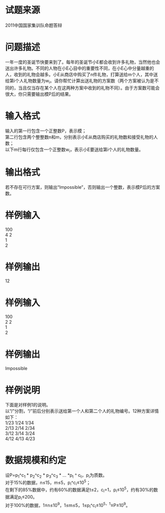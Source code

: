 
<div class="content">
<!--begin main-->
<!-- InstanceBeginEditable name="content" -->

# 试题来源


<div id="psrc" style="margin-top:20px;display:block;">
<div class="pdcont">
2011中国国家集训队命题答辩
</div>
</div>
<div id="pinputs" style="display:none;">
<div class="pdsec">
输入数据
</div>
<div class="pdcont">
<span class="notice"> 这是一道提交答案的试题，下面给出了该题的输入数据：</span> 
</div>
<div id="inputlist" class="pddata">
</div>
</div>
<div id="pcont1" style="margin-top:20px;display:block;">

# 问题描述


<div class="pdcont">
一年一度的圣诞节快要来到了。每年的圣诞节小E都会收到许多礼物，当然他也会送出许多礼物。不同的人物在小E心目中的重要性不同，在小E心中分量越重的人，收到的礼物会越多。小E从商店中购买了n件礼物，打算送给m个人，其中送给第i个人礼物数量为w<sub>i</sub>。请你帮忙计算出送礼物的方案数（两个方案被认为是不同的，当且仅当存在某个人在这两种方案中收到的礼物不同）。由于方案数可能会很大，你只需要输出模P后的结果。
</div>

# 输入格式


<div class="pdcont">
输入的第一行包含一个正整数P，表示模；<br/>
第二行包含两个整整数n和m，分别表示小E从商店购买的礼物数和接受礼物的人数；<br/>
以下m行每行仅包含一个正整数w<sub>i</sub>，表示小E要送给第i个人的礼物数量。
</div>

# 输出格式


<div class="pdcont">
若不存在可行方案，则输出“Impossible”，否则输出一个整数，表示模P后的方案数。
</div>

# 样例输入


<div class="pddata">
100<br/>
4 2<br/>
1<br/>
2
</div>

# 样例输出


<div class="pddata">
12
</div>

# 样例输入


<div class="pddata">
100<br/>
2 2<br/>
1<br/>
2
</div>

# 样例输出


<div class="pddata">
Impossible
</div>

# 样例说明


<div class="pdcont">
下面是对样例1的说明。<br/>
以“/”分割，“/”前后分别表示送给第一个人和第二个人的礼物编号。12种方案详情如下：<br/>
1/23 1/24 1/34<br/>
2/13 2/14 2/34<br/>
3/12 3/14 3/24<br/>
4/12 4/13 4/23
</div>

# 数据规模和约定


<div class="pdcont">
设P=p<sub>1</sub>^c<sub>1</sub> * p<sub>2</sub>^c<sub>2</sub> * p<sub>3</sub>^c<sub>3</sub> * … *p<sub>t</sub> ^ c<sub>t</sub>，p<sub>i</sub>为质数。<br/>
对于15%的数据，n≤15，m≤5，p<sub>i</sub>^c<sub>i</sub>≤10<sup>5</sup>；<br/>
在剩下的85%数据中，约有60%的数据满足t≤2，c<sub>i</sub>=1，p<sub>i</sub>≤10<sup>5</sup>，约有30%的数据满足p<sub>i</sub>≤200。<br/>
对于100%的数据，1≤n≤10<sup>9</sup>，1≤m≤5，1≤p<sub>i</sub>^c<sub>i</sub>≤10<sup>5，1</sup>≤P≤10<sup>9</sup>。
</div>
</div>
<div id="pcont2" style="margin-top:20px;display:none;">
<p class="NOI">
<span style="font-family:黑体;">【问题描述】</span> 
</p>
<p class="NOI0">
<span style="font-family:宋体;">一年一度的圣诞节快要来到了。每年的圣诞节小</span><span lang="EN-US">E</span><span style="font-family:宋体;">都会收到许多礼物，当然他也会送出许多礼物。不同的人物在小</span><span lang="EN-US">E</span><span style="font-family:宋体;">心目中的重要性不同，在小</span><span lang="EN-US">E</span><span style="font-family:宋体;">心中分量越重的人，收到的礼物会越多。小</span><span lang="EN-US">E</span><span style="font-family:宋体;">从商店中购买了</span><span lang="EN-US">n</span><span style="font-family:宋体;">件礼物，打算送给</span><span lang="EN-US">m</span><span style="font-family:宋体;">个人，其中送给第</span><span lang="EN-US">i</span><span style="font-family:宋体;">个人礼物数量为</span><span lang="EN-US">w<sub>i</sub></span><span style="font-family:宋体;">。请你帮忙计算出送礼物的方案数（两个方案被认为是不同的，当且仅当存在某个人在这两种方案中收到的礼物不同）。由于方案数可能会很大，你只需要输出模</span><span lang="EN-US">P</span><span style="font-family:宋体;">后的结果。</span> 
</p>
<p class="NOI">
<span style="font-family:黑体;">【输入格式】</span> 
</p>
<p class="NOI0">
<span style="font-family:宋体;">输入的第一行包含一个正整数</span><span lang="EN-US">P</span><span style="font-family:宋体;">，表示模；</span> 
</p>
<p class="NOI0">
<span style="font-family:宋体;">第二行包含两个整整数</span><span lang="EN-US">n</span><span style="font-family:宋体;">和</span><span lang="EN-US">m</span><span style="font-family:宋体;">，分别表示小</span><span lang="EN-US">E</span><span style="font-family:宋体;">从商店购买的礼物数和接受礼物的人数；</span> 
</p>
<p class="NOI0">
<span style="font-family:宋体;">以下</span><span lang="EN-US">m</span><span style="font-family:宋体;">行每行仅包含一个正整数</span><span lang="EN-US">w<sub>i</sub></span><span style="font-family:宋体;">，表示小</span><span lang="EN-US">E</span><span style="font-family:宋体;">要送给第</span><span lang="EN-US">i</span><span style="font-family:宋体;">个人的礼物数量。</span> 
</p>
<p class="NOI">
<span style="font-family:黑体;">【输出格式】</span> 
</p>
<p class="NOI0">
<span style="font-family:宋体;">若不存在可行方案，则输出“</span><span lang="EN-US">Impossible”</span><span style="font-family:宋体;">，否则输出一个整数，表示模</span><span lang="EN-US">P</span><span style="font-family:宋体;">后的方案数。</span> 
</p>
<p class="NOI">
<span style="font-family:黑体;">【样例输入</span><span lang="EN-US">1</span><span style="font-family:黑体;">】</span> 
</p>
<p class="NOI1">
<span lang="EN-US">100</span> 
</p>
<p class="NOI1">
<span lang="EN-US">4 2</span> 
</p>
<p class="NOI1">
<span lang="EN-US">1</span> 
</p>
<p class="NOI1">
<span lang="EN-US">2</span> 
</p>
<p class="NOI">
<span style="font-family:黑体;">【样例输出</span><span lang="EN-US">1</span><span style="font-family:黑体;">】</span> 
</p>
<p class="NOI1">
<span lang="EN-US">12</span> 
</p>
<p class="NOI">
<span style="font-family:黑体;">【样例输入</span><span lang="EN-US">2</span><span style="font-family:黑体;">】</span> 
</p>
<p class="NOI1">
<span lang="EN-US">100</span> 
</p>
<p class="NOI1">
<span lang="EN-US">2 2</span> 
</p>
<p class="NOI1">
<span lang="EN-US">1</span> 
</p>
<p class="NOI1">
<span lang="EN-US">2</span> 
</p>
<p class="NOI">
<span style="font-family:黑体;">【样例输出</span><span lang="EN-US">2</span><span style="font-family:黑体;">】</span> 
</p>
<p class="NOI1">
<span lang="EN-US">Impossible</span> 
</p>
<p class="NOI">
<span style="font-family:黑体;">【样例说明】</span> 
</p>
<p class="NOI0">
<span style="font-family:宋体;">下面是对样例</span><span lang="EN-US">1</span><span style="font-family:宋体;">的说明。</span> 
</p>
<p class="NOI0">
<span style="font-family:宋体;">以“</span><span lang="EN-US">/</span><span style="font-family:宋体;">”分割，“</span><span lang="EN-US">/</span><span style="font-family:宋体;">”前后分别表示送给第一个人和第二个人的礼物编号。</span><span lang="EN-US">12</span><span style="font-family:宋体;">种方案详情如下：</span> 
</p>
<p class="NOI0">
<span lang="EN-US">1/23 1/24 1/34</span> 
</p>
<p class="NOI0">
<span lang="EN-US">2/13 2/14 2/34</span> 
</p>
<p class="NOI0">
<span lang="EN-US">3/12 3/14 3/24</span> 
</p>
<p class="NOI0">
<span lang="EN-US">4/12 4/13 4/23 </span> 
</p>
<p class="NOI">
<span style="font-family:黑体;">【数据规模和约定】</span> 
</p>
<p class="NOI0" style="text-indent:21pt;">
<span style="font-family:宋体;">设</span><span lang="EN-US">P=p<sub>1</sub>^c<sub>1</sub> * p<sub>2</sub>^c<sub>2</sub> * p<sub>3</sub>^c<sub>3</sub> * … *p<sub>t</sub> ^ c<sub>t</sub></span><span style="font-family:宋体;">，</span><span lang="EN-US">p<sub>i</sub></span><span style="font-family:宋体;">为质数。</span> 
</p>
<p class="NOI0" style="text-indent:21pt;">
<span style="font-family:宋体;">对于</span><span lang="EN-US">15%</span><span style="font-family:宋体;">的数据，</span><span lang="EN-US">n</span><span style="font-family:宋体;">≤</span><span lang="EN-US">15</span><span style="font-family:宋体;">，</span><span lang="EN-US">m</span><span style="font-family:宋体;">≤</span><span lang="EN-US">5</span><span style="font-family:宋体;">，</span><span lang="EN-US">p<sub>i</sub>^c<sub>i</sub></span><span style="font-family:宋体;">≤</span><span lang="EN-US">10<sup>5</sup></span><span style="font-family:宋体;">；</span> 
</p>
<p class="NOI0" style="text-indent:21pt;">
<span style="font-family:宋体;">在剩下的</span><span lang="EN-US">85%</span><span style="font-family:宋体;">数据中，约有</span><span lang="EN-US">60%</span><span style="font-family:宋体;">的数据满足</span><span lang="EN-US">t</span><span style="font-family:宋体;">≤</span><span lang="EN-US">2</span><span style="font-family:宋体;">，</span><span lang="EN-US">c<sub>i</sub>=1</span><span style="font-family:宋体;">，</span><span lang="EN-US">p<sub>i</sub></span><span style="font-family:宋体;">≤</span><span lang="EN-US">10<sup>5</sup></span><span style="font-family:宋体;">，约有</span><span lang="EN-US">30%</span><span style="font-family:宋体;">的数据满足</span><span lang="EN-US">p<sub>i</sub></span><span style="font-family:宋体;">≤</span><span lang="EN-US">200</span><span style="font-family:宋体;">。</span> 
</p>
<p class="NOI0" style="text-indent:21pt;">
<span style="font-family:宋体;">对于</span><span lang="EN-US">100%</span><span style="font-family:宋体;">的数据，</span><span lang="EN-US">1</span><span style="font-family:宋体;">≤</span><span lang="EN-US">n</span><span style="font-family:宋体;">≤</span><span lang="EN-US">10<sup>9</sup></span><span style="font-family:宋体;">，</span><span lang="EN-US">1</span><span style="font-family:宋体;">≤</span><span lang="EN-US">m</span><span style="font-family:宋体;">≤</span><span lang="EN-US">5</span><span style="font-family:宋体;">，</span><span lang="EN-US">1</span><span style="font-family:宋体;">≤</span><span lang="EN-US">p<sub>i</sub>^c<sub>i</sub></span><span style="font-family:宋体;">≤</span><span lang="EN-US">10<sup>5，1</sup></span><span class="Apple-style-span" style="font-family:宋体;">≤P</span><span class="Apple-style-span" style="font-family:宋体;">≤10</span><sup>9</sup><span class="Apple-style-span" style="font-family:宋体;">。</span> 
</p>
<p class="NOI0" style="text-indent:21pt;">
 
</p>
</div>
</div>
